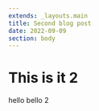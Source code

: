 ```yaml
---
extends: _layouts.main
title: Second blog post
date: 2022-09-09
section: body
---
```


# This is it 2

hello bello 2

